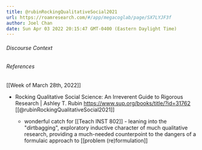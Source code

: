 ```yaml
---
title: @rubinRockingQualitativeSocial2021
url: https://roamresearch.com/#/app/megacoglab/page/SX7LYJF3f
author: Joel Chan
date: Sun Apr 03 2022 20:15:47 GMT-0400 (Eastern Daylight Time)
---
```




###### Discourse Context



###### References

[[Week of March 28th, 2022]]

- Rocking Qualitative Social Science: An Irreverent Guide to Rigorous Research | Ashley T. Rubin https://www.sup.org/books/title/?id=31762 [[@rubinRockingQualitativeSocial2021]]

    - wonderful catch for [[Teach INST 802]] - leaning into the "dirtbagging", exploratory inductive character of much qualitative research, providing a much-needed counterpoint to the dangers of a formulaic approach to [[problem (re)formulation]]
